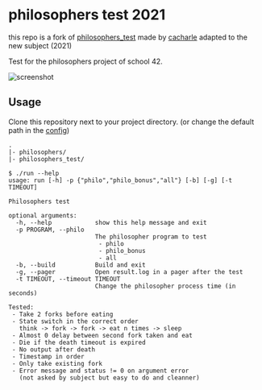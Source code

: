 # philosophers test 2021

this repo is a fork of [philosophers_test](https://github.com/cacharle/philosophers_test.git) made by [cacharle](https://github.com/cacharle) adapted to the new subject (2021)

Test for the philosophers project of school 42.

![screenshot](screenshot.png)

## Usage

Clone this repository next to your project directory.
(or change the default path in the [config](src/config.py))

```
.
|- philosophers/
|- philosophers_test/
```

```
$ ./run --help
usage: run [-h] -p {"philo","philo_bonus","all"} [-b] [-g] [-t TIMEOUT]

Philosophers test

optional arguments:
  -h, --help            show this help message and exit
  -p PROGRAM, --philo
                        The philosopher program to test
                         - philo
                         - philo_bonus
                         - all
  -b, --build           Build and exit
  -g, --pager           Open result.log in a pager after the test
  -t TIMEOUT, --timeout TIMEOUT
                        Change the philosopher process time (in seconds)

Tested:
 - Take 2 forks before eating
 - State switch in the correct order
   think -> fork -> fork -> eat n times -> sleep
 - Almost 0 delay between second fork taken and eat
 - Die if the death timeout is expired
 - No output after death
 - Timestamp in order
 - Only take existing fork
 - Error message and status != 0 on argument error
   (not asked by subject but easy to do and cleanner)
```
